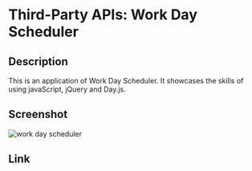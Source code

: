 # Third-Party APIs: Work Day Scheduler

## Description

This is an application of Work Day Scheduler. It showcases the skills of using javaScript, jQuery and Day.js.

## Screenshot

![work day scheduler](./assests/Screenshot.png)

## Link
